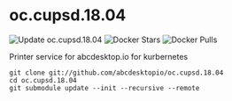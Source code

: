 # oc.cupsd.18.04

![Update oc.cupsd.18.04](https://github.com/abcdesktopio/oc.cupsd.18.04/workflows/Update%20oc.cupsd.18.04/badge.svg)
![Docker Stars](https://img.shields.io/docker/stars/abcdesktopio/oc.cupsd.18.04.svg) 
![Docker Pulls](https://img.shields.io/docker/pulls/abcdesktopio/oc.cupsd.18.04.svg)

Printer service for abcdesktop.io for kurbernetes

```
git clone git://github.com/abcdesktopio/oc.cupsd.18.04
cd oc.cupsd.18.04
git submodule update --init --recursive --remote
```
